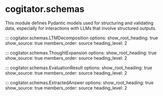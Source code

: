 # cogitator.schemas

This module defines Pydantic models used for structuring and validating data, especially for interactions with LLMs that
involve structured outputs.

::: cogitator.schemas.LTMDecomposition
    options:
        show_root_heading: true
        show_source: true
        members_order: source
        heading_level: 2

::: cogitator.schemas.ThoughtExpansion
    options:
        show_root_heading: true
        show_source: true
        members_order: source
        heading_level: 2

::: cogitator.schemas.EvaluationResult
    options:
        show_root_heading: true
        show_source: true
        members_order: source
        heading_level: 2

::: cogitator.schemas.ExtractedAnswer
    options:
        show_root_heading: true
        show_source: true
        members_order: source
        heading_level: 2
